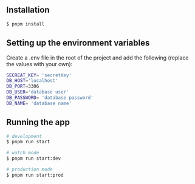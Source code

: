 ## Installation

```bash
$ pnpm install
```

## Setting up the environment variables

Create a .env file in the root of the project and add the following (replace the values with your own):

```bash
SECREAT_KEY= 'secretKey'
DB_HOST='localhost'
DB_PORT=3306
DB_USER='database user'
DB_PASSWORD= 'database password'
DB_NAME= 'database name'
```

## Running the app

```bash
# development
$ pnpm run start

# watch mode
$ pnpm run start:dev

# production mode
$ pnpm run start:prod
```

